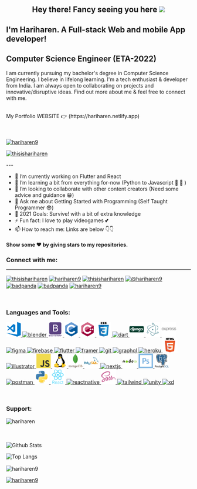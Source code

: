 <h2 align="center"> Hey there! Fancy seeing you here
<a href="https://github.com/hariharen9">
<img src="https://raw.githubusercontent.com/aemmadi/aemmadi/master/wave.gif" width="30px">
</a>
</h2>

## I'm Hariharen. A Full-stack Web and mobile App developer!

## Computer Science Engineer (ETA-2022)

I am currently pursuing my bachelor's degree in Computer Science Engineering. I believe in lifelong learning. I'm a tech enthusiast & developer from India. I am always open to collaborating on projects and innovative/disruptive ideas. Find out more about me & feel free to connect with me. 

<br>
My Portfolio WEBSITE 👉 (https://hariharen.netlify.app)
<br><br>
<br>

<p align ="left"> <a href="https://github.com/hariharen9">
 <img src="https://komarev.com/ghpvc/?username=hariharen9&label=Views&color=blue&style=plastic" alt="hariharen9"/>
</a> </p>

<p align="left"> <a href="https://twitter.com/thisishariharen" target="blank"><img src="https://img.shields.io/twitter/follow/thisishariharen?logo=twitter&style=for-the-badge" alt="thisishariharen" /></a> </p>
---

- 🔭 I’m currently working on Flutter and React
- 🌱 I’m learning a bit from everything for-now (Python to Javascript 🔁 🤣 )
- 👯 I’m looking to collaborate with other content creators (Need some advice and guidance 😁)
- 💬 Ask me about Getting Started with Programming (Self Taught Programmer 😎)
- 🥅 2021 Goals: Survive! with a bit of extra knowledge
- ⚡ Fun fact: I love to play videogames 💕
- 📫 How to reach me: Links are below 👇👇

#### Show some ❤️ by giving stars to my repositories.
### Connect with me:

---



<p align="left">
<a href="https://instagram.com/thisishariharen" target="blank"><img align="center" src="https://raw.githubusercontent.com/rahuldkjain/github-profile-readme-generator/master/src/images/icons/Social/instagram.svg" alt="thisishariharen" height="30" width="40" /></a>
<a href="https://linkedin.com/in/hariharen9" target="blank"><img align="center" src="https://raw.githubusercontent.com/rahuldkjain/github-profile-readme-generator/master/src/images/icons/Social/linked-in-alt.svg" alt="hariharen9" height="30" width="40" /></a>
<a href="https://twitter.com/thisishariharen" target="blank"><img align="center" src="https://raw.githubusercontent.com/rahuldkjain/github-profile-readme-generator/master/src/images/icons/Social/twitter.svg" alt="thisishariharen" height="30" width="40" /></a>
<a href="https://medium.com/@hariharen" target="blank"><img align="center" src="https://raw.githubusercontent.com/rahuldkjain/github-profile-readme-generator/master/src/images/icons/Social/medium.svg" alt="@hariharen9" height="30" width="40" /></a>
<a href="https://www.youtube.com/channel/UCGRVM6oFyzOtGJxXH32ClBw" target="blank"><img align="center" src="https://raw.githubusercontent.com/rahuldkjain/github-profile-readme-generator/master/src/images/icons/Social/youtube.svg" alt="badpanda" height="30" width="40" /></a>
<a href="https://www.facebook.com/hari.haren.94" target="blank"><img align="center" src="https://raw.githubusercontent.com/rahuldkjain/github-profile-readme-generator/master/src/images/icons/Social/facebook.svg" alt="badpanda" height="30" width="40" /></a>
<a href="https://dev.to/hariharen9" target="blank"><img align="center" src="https://cdn.jsdelivr.net/npm/simple-icons@3.0.1/icons/dev-dot-to.svg" alt="hariharen9" height="30" width="40" /></a>
</p>

<br>


### Languages and Tools:

<p align="left"> <a href="https://code.visualstudio.com/download" target="_blank"> <img src="https://raw.githubusercontent.com/github/explore/80688e429a7d4ef2fca1e82350fe8e3517d3494d/topics/visual-studio-code/visual-studio-code.png" alt="vscode" width="40" height="40"/> </a> <a href="https://www.blender.org/" target="_blank"> <img src="https://download.blender.org/branding/community/blender_community_badge_white.svg" alt="blender" width="40" height="40"/> </a> <a href="https://getbootstrap.com" target="_blank"> <img src="https://raw.githubusercontent.com/devicons/devicon/master/icons/bootstrap/bootstrap-plain-wordmark.svg" alt="bootstrap" width="40" height="40"/> </a> <a href="https://www.cprogramming.com/" target="_blank"> <img src="https://raw.githubusercontent.com/devicons/devicon/master/icons/c/c-original.svg" alt="c" width="40" height="40"/> </a> <a href="https://www.w3schools.com/cpp/" target="_blank"> <img src="https://raw.githubusercontent.com/devicons/devicon/master/icons/cplusplus/cplusplus-original.svg" alt="cplusplus" width="40" height="40"/> </a> <a href="https://www.w3schools.com/css/" target="_blank"> <img src="https://raw.githubusercontent.com/devicons/devicon/master/icons/css3/css3-original-wordmark.svg" alt="css3" width="40" height="40"/> </a> <a href="https://dart.dev" target="_blank"> <img src="https://www.vectorlogo.zone/logos/dartlang/dartlang-icon.svg" alt="dart" width="40" height="40"/> </a> <a href="https://www.djangoproject.com/" target="_blank"> <img src="https://raw.githubusercontent.com/devicons/devicon/master/icons/django/django-original.svg" alt="django" width="40" height="40"/> </a> <a href="https://www.electronjs.org" target="_blank"> <img src="https://raw.githubusercontent.com/devicons/devicon/master/icons/electron/electron-original.svg" alt="electron" width="40" height="40"/> </a> <a href="https://expressjs.com" target="_blank"> <img src="https://raw.githubusercontent.com/devicons/devicon/master/icons/express/express-original-wordmark.svg" alt="express" width="40" height="40"/> </a> <a href="https://www.figma.com/" target="_blank"> <img src="https://www.vectorlogo.zone/logos/figma/figma-icon.svg" alt="figma" width="40" height="40"/> </a> <a href="https://firebase.google.com/" target="_blank"> <img src="https://www.vectorlogo.zone/logos/firebase/firebase-icon.svg" alt="firebase" width="40" height="40"/> </a> <a href="https://flutter.dev" target="_blank"> <img src="https://www.vectorlogo.zone/logos/flutterio/flutterio-icon.svg" alt="flutter" width="40" height="40"/> </a> <a href="https://www.framer.com/" target="_blank"> <img src="https://www.vectorlogo.zone/logos/framer/framer-icon.svg" alt="framer" width="40" height="40"/> </a> <a href="https://git-scm.com/" target="_blank"> <img src="https://www.vectorlogo.zone/logos/git-scm/git-scm-icon.svg" alt="git" width="40" height="40"/> </a> <a href="https://graphql.org" target="_blank"> <img src="https://www.vectorlogo.zone/logos/graphql/graphql-icon.svg" alt="graphql" width="40" height="40"/> </a> <a href="https://heroku.com" target="_blank"> <img src="https://www.vectorlogo.zone/logos/heroku/heroku-icon.svg" alt="heroku" width="40" height="40"/> </a> <a href="https://www.w3.org/html/" target="_blank"> <img src="https://raw.githubusercontent.com/devicons/devicon/master/icons/html5/html5-original-wordmark.svg" alt="html5" width="40" height="40"/> </a> <a href="https://www.adobe.com/in/products/illustrator.html" target="_blank"> <img src="https://www.vectorlogo.zone/logos/adobe_illustrator/adobe_illustrator-icon.svg" alt="illustrator" width="40" height="40"/> </a> <a href="https://developer.mozilla.org/en-US/docs/Web/JavaScript" target="_blank"> <img src="https://raw.githubusercontent.com/devicons/devicon/master/icons/javascript/javascript-original.svg" alt="javascript" width="40" height="40"/> </a> <a href="https://www.linux.org/" target="_blank"> <img src="https://raw.githubusercontent.com/devicons/devicon/master/icons/linux/linux-original.svg" alt="linux" width="40" height="40"/> </a> <a href="https://www.mongodb.com/" target="_blank"> <img src="https://raw.githubusercontent.com/devicons/devicon/master/icons/mongodb/mongodb-original-wordmark.svg" alt="mongodb" width="40" height="40"/> </a> <a href="https://www.mysql.com/" target="_blank"> <img src="https://raw.githubusercontent.com/devicons/devicon/master/icons/mysql/mysql-original-wordmark.svg" alt="mysql" width="40" height="40"/> </a> <a href="https://nextjs.org/" target="_blank"> <img src="https://cdn.worldvectorlogo.com/logos/nextjs-3.svg" alt="nextjs" width="40" height="40"/> </a> <a href="https://nodejs.org" target="_blank"> <img src="https://raw.githubusercontent.com/devicons/devicon/master/icons/nodejs/nodejs-original-wordmark.svg" alt="nodejs" width="40" height="40"/> </a> <a href="https://www.photoshop.com/en" target="_blank"> <img src="https://raw.githubusercontent.com/devicons/devicon/master/icons/photoshop/photoshop-line.svg" alt="photoshop" width="40" height="40"/> </a> <a href="https://www.postgresql.org" target="_blank"> <img src="https://raw.githubusercontent.com/devicons/devicon/master/icons/postgresql/postgresql-original-wordmark.svg" alt="postgresql" width="40" height="40"/> </a> <a href="https://postman.com" target="_blank"> <img src="https://www.vectorlogo.zone/logos/getpostman/getpostman-icon.svg" alt="postman" width="40" height="40"/> </a> <a href="https://www.python.org" target="_blank"> <img src="https://raw.githubusercontent.com/devicons/devicon/master/icons/python/python-original.svg" alt="python" width="40" height="40"/> </a> <a href="https://reactjs.org/" target="_blank"> <img src="https://raw.githubusercontent.com/devicons/devicon/master/icons/react/react-original-wordmark.svg" alt="react" width="40" height="40"/> </a> <a href="https://reactnative.dev/" target="_blank"> <img src="https://reactnative.dev/img/header_logo.svg" alt="reactnative" width="40" height="40"/> </a> <a href="https://sass-lang.com" target="_blank"> <img src="https://raw.githubusercontent.com/devicons/devicon/master/icons/sass/sass-original.svg" alt="sass" width="40" height="40"/> </a>  <a href="https://tailwindcss.com/" target="_blank"> <img src="https://www.vectorlogo.zone/logos/tailwindcss/tailwindcss-icon.svg" alt="tailwind" width="40" height="40"/> </a> <a href="https://unity.com/" target="_blank"> <img src="https://www.vectorlogo.zone/logos/unity3d/unity3d-icon.svg" alt="unity" width="40" height="40"/> </a> <a href="https://www.adobe.com/products/xd.html" target="_blank"> <img src="https://cdn.worldvectorlogo.com/logos/adobe-xd.svg" alt="xd" width="40" height="40"/> </a> </p>

<br>
<h3 align="left">Support:</h3>
<p><a href="https://www.buymeacoffee.com/hariharen"> <img align="left" src="https://cdn.buymeacoffee.com/buttons/v2/default-yellow.png" height="50" width="210" alt="hariharen" /></a></p><br><br>
<br>

![Github Stats](https://github-readme-stats.vercel.app/api?username=hariharen9&count_private=true&show_icons=true&theme=dracula)
<br>

![Top Langs](https://github-readme-stats.vercel.app/api/top-langs/?username=hariharen9&theme=dracula&layout=compact)

<p><img align="center" src="https://github-readme-streak-stats.herokuapp.com/?user=hariharen9&" alt="hariharen9" /></p>

<p align="left"> <a href="https://github.com/ryo-ma/github-profile-trophy"><img src="https://github-profile-trophy.vercel.app/?username=hariharen9" alt="hariharen9" /></a> </p>





[twitter]: https://twitter.com/thisishariharen
[youtube]: https://www.youtube.com/channel/UCGRVM6oFyzOtGJxXH32ClBw
[instagram]: https://instagram.com/thisishariharen
[linkedin]: https://www.linkedin.com/in/hariharen9
[facebook]: https://www.facebook.com/hari.haren.94

